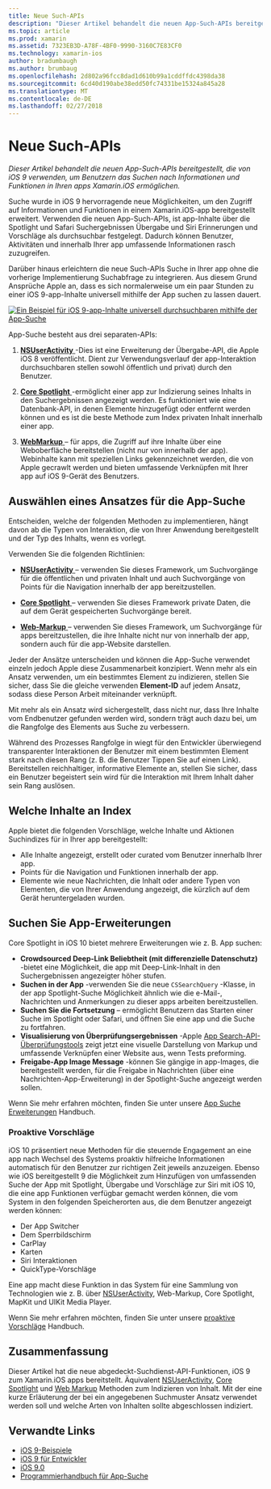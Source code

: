 ```yaml
---
title: Neue Such-APIs
description: "Dieser Artikel behandelt die neuen App-Such-APIs bereitgestellt, die von iOS 9 verwenden, um Benutzern das Suchen nach Informationen und Funktionen in Ihren apps Xamarin.iOS ermöglichen."
ms.topic: article
ms.prod: xamarin
ms.assetid: 7323EB3D-A78F-4BF0-9990-3160C7E83CF0
ms.technology: xamarin-ios
author: bradumbaugh
ms.author: brumbaug
ms.openlocfilehash: 2d802a96fcc8dad1d610b99a1cddffdc4398da38
ms.sourcegitcommit: 6cd40d190abe38edd50fc74331be15324a845a28
ms.translationtype: MT
ms.contentlocale: de-DE
ms.lasthandoff: 02/27/2018
---
```

# <a name="new-search-apis"></a>Neue Such-APIs

_Dieser Artikel behandelt die neuen App-Such-APIs bereitgestellt, die von iOS 9 verwenden, um Benutzern das Suchen nach Informationen und Funktionen in Ihren apps Xamarin.iOS ermöglichen._

Suche wurde in iOS 9 hervorragende neue Möglichkeiten, um den Zugriff auf Informationen und Funktionen in einem Xamarin.iOS-app bereitgestellt erweitert. Verwenden die neuen App-Such-APIs, ist app-Inhalte über die Spotlight und Safari Suchergebnissen Übergabe und Siri Erinnerungen und Vorschläge als durchsuchbar festgelegt. Dadurch können Benutzer, Aktivitäten und innerhalb Ihrer app umfassende Informationen rasch zuzugreifen.

Darüber hinaus erleichtern die neue Such-APIs Suche in Ihrer app ohne die vorherige Implementierung Suchabfrage zu integrieren. Aus diesem Grund Ansprüche Apple an, dass es sich normalerweise um ein paar Stunden zu einer iOS 9-app-Inhalte universell mithilfe der App suchen zu lassen dauert.

[ ![](images/intro01.png "Ein Beispiel für iOS 9-app-Inhalte universell durchsuchbaren mithilfe der App-Suche")](images/intro01.png)

App-Suche besteht aus drei separaten-APIs:

1. [**NSUserActivity** ](nsuseractivity.md) -Dies ist eine Erweiterung der Übergabe-API, die Apple iOS 8 veröffentlicht. Dient zur Verwendungsverlauf der app-Interaktion durchsuchbaren stellen sowohl öffentlich und privat) durch den Benutzer.

2. [**Core Spotlight** ](corespotlight.md) -ermöglicht einer app zur Indizierung seines Inhalts in den Suchergebnissen angezeigt werden. Es funktioniert wie eine Datenbank-API, in denen Elemente hinzugefügt oder entfernt werden können und es ist die beste Methode zum Index privaten Inhalt innerhalb einer app.

3. [**WebMarkup** ](web-markup.md) – für apps, die Zugriff auf ihre Inhalte über eine Weboberfläche bereitstellen (nicht nur von innerhalb der app). Webinhalte kann mit speziellen Links gekennzeichnet werden, die von Apple gecrawlt werden und bieten umfassende Verknüpfen mit Ihrer app auf iOS 9-Gerät des Benutzers.

## <a name="selecting-an-app-search-approach"></a>Auswählen eines Ansatzes für die App-Suche

Entscheiden, welche der folgenden Methoden zu implementieren, hängt davon ab die Typen von Interaktion, die von Ihrer Anwendung bereitgestellt und der Typ des Inhalts, wenn es vorlegt.

Verwenden Sie die folgenden Richtlinien:

- [**NSUserActivity** ](nsuseractivity.md) – verwenden Sie dieses Framework, um Suchvorgänge für die öffentlichen und privaten Inhalt und auch Suchvorgänge von Points für die Navigation innerhalb der app bereitzustellen.

- [**Core Spotlight** ](corespotlight.md) – verwenden Sie dieses Framework private Daten, die auf dem Gerät gespeicherten Suchvorgänge bereit.

- [**Web-Markup** ](web-markup.md) – verwenden Sie dieses Framework, um Suchvorgänge für apps bereitzustellen, die ihre Inhalte nicht nur von innerhalb der app, sondern auch für die app-Website darstellen.

Jeder der Ansätze unterscheiden und können die App-Suche verwendet einzeln jedoch Apple diese Zusammenarbeit konzipiert. Wenn mehr als ein Ansatz verwenden, um ein bestimmtes Element zu indizieren, stellen Sie sicher, dass Sie die gleiche verwenden **Element-ID** auf jedem Ansatz, sodass diese Person Arbeit miteinander verknüpft.

Mit mehr als ein Ansatz wird sichergestellt, dass nicht nur, dass Ihre Inhalte vom Endbenutzer gefunden werden wird, sondern trägt auch dazu bei, um die Rangfolge des Elements aus Suche zu verbessern.

Während des Prozesses Rangfolge in wiegt für den Entwickler überwiegend transparenter Interaktionen der Benutzer mit einem bestimmten Element stark nach diesen Rang (z. B. die Benutzer Tippen Sie auf einen Link).
Bereitstellen reichhaltiger, informative Elemente an, stellen Sie sicher, dass ein Benutzer begeistert sein wird für die Interaktion mit Ihrem Inhalt daher sein Rang auslösen.

## <a name="what-content-to-index"></a>Welche Inhalte an Index

Apple bietet die folgenden Vorschläge, welche Inhalte und Aktionen Suchindizes für in Ihrer app bereitgestellt:

 - Alle Inhalte angezeigt, erstellt oder curated vom Benutzer innerhalb Ihrer app.
 - Points für die Navigation und Funktionen innerhalb der app.
 - Elemente wie neue Nachrichten, die Inhalt oder andere Typen von Elementen, die von Ihrer Anwendung angezeigt, die kürzlich auf dem Gerät heruntergeladen wurden.

## <a name="app-search-enhancements"></a>Suchen Sie App-Erweiterungen

Core Spotlight in iOS 10 bietet mehrere Erweiterungen wie z. B. App suchen:

- **Crowdsourced Deep-Link Beliebtheit (mit differenzielle Datenschutz)** -bietet eine Möglichkeit, die app mit Deep-Link-Inhalt in den Suchergebnissen angezeigter höher stufen.
- **Suchen in der App** -verwenden Sie die neue `CSSearchQuery` -Klasse, in der app Spotlight-Suche Möglichkeit ähnlich wie die e-Mail-, Nachrichten und Anmerkungen zu dieser apps arbeiten bereitzustellen.
- **Suchen Sie die Fortsetzung** – ermöglicht Benutzern das Starten einer Suche im Spotlight oder Safari, und öffnen Sie eine app und die Suche zu fortfahren.
- **Visualisierung von Überprüfungsergebnissen** -Apple [App Search-API-Überprüfungstools](https://search.developer.apple.com/appsearch-validation-tool) zeigt jetzt eine visuelle Darstellung von Markup und umfassende Verknüpfen einer Website aus, wenn Tests preforming.
- **Freigabe-App Image Message** -können Sie gängige in app-Images, die bereitgestellt werden, für die Freigabe in Nachrichten (über eine Nachrichten-App-Erweiterung) in der Spotlight-Suche angezeigt werden sollen.

Wenn Sie mehr erfahren möchten, finden Sie unter unsere [App Suche Erweiterungen](~/ios/platform/search/app-search-enhancements.md) Handbuch.

### <a name="proactive-suggestions"></a>Proaktive Vorschläge

iOS 10 präsentiert neue Methoden für die steuernde Engagement an eine app nach Wechsel des Systems proaktiv hilfreiche Informationen automatisch für den Benutzer zur richtigen Zeit jeweils anzuzeigen. Ebenso wie iOS bereitgestellt 9 die Möglichkeit zum Hinzufügen von umfassenden Suche der App mit Spotlight, Übergabe und Vorschläge zur Siri mit iOS 10, die eine app Funktionen verfügbar gemacht werden können, die vom System in den folgenden Speicherorten aus, die dem Benutzer angezeigt werden können:

- Der App Switcher
- Dem Sperrbildschirm
- CarPlay
- Karten
- Siri Interaktionen
- QuickType-Vorschläge 

Eine app macht diese Funktion in das System für eine Sammlung von Technologien wie z. B. über [NSUserActivity](https://developer.xamarin.com/api/type/Foundation.NSUserActivity/), Web-Markup, Core Spotlight, MapKit und UIKit Media Player.

Wenn Sie mehr erfahren möchten, finden Sie unter unsere [proaktive Vorschläge](~/ios/platform/search/proactive-suggestions.md) Handbuch.

## <a name="summary"></a>Zusammenfassung

Dieser Artikel hat die neue abgedeckt-Suchdienst-API-Funktionen, iOS 9 zum Xamarin.iOS apps bereitstellt. Äquivalent [NSUserActivity](nsuseractivity.md), [Core Spotlight](corespotlight.md) und [Web Markup](web-markup.md) Methoden zum Indizieren von Inhalt. Mit der eine kurze Erläuterung der bei ein angegebenen Suchmuster Ansatz verwendet werden soll und welche Arten von Inhalten sollte abgeschlossen indiziert.



## <a name="related-links"></a>Verwandte Links

- [iOS 9-Beispiele](https://developer.xamarin.com/samples/ios/iOS9/)
- [iOS 9 für Entwickler](https://developer.apple.com/ios/pre-release/)
- [iOS 9.0](https://developer.apple.com/library/prerelease/ios/releasenotes/General/WhatsNewIniOS/Articles/iOS9.html)
- [Programmierhandbuch für App-Suche](https://developer.apple.com/library/prerelease/ios/documentation/General/Conceptual/AppSearch/index.html#//apple_ref/doc/uid/TP40016308)
